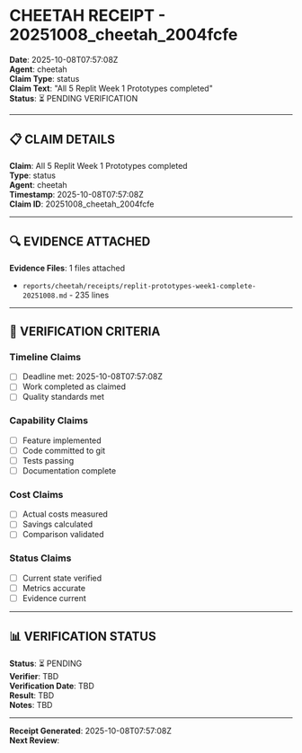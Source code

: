 # CHEETAH RECEIPT - 20251008_cheetah_2004fcfe
**Date**: 2025-10-08T07:57:08Z  
**Agent**: cheetah  
**Claim Type**: status  
**Claim Text**: "All 5 Replit Week 1 Prototypes completed"  
**Status**: ⏳ PENDING VERIFICATION

---

## 📋 CLAIM DETAILS

**Claim**: All 5 Replit Week 1 Prototypes completed  
**Type**: status  
**Agent**: cheetah  
**Timestamp**: 2025-10-08T07:57:08Z  
**Claim ID**: 20251008_cheetah_2004fcfe

---

## 🔍 EVIDENCE ATTACHED

**Evidence Files**: 1 files attached

- `reports/cheetah/receipts/replit-prototypes-week1-complete-20251008.md` -      235 lines

---

## 🎯 VERIFICATION CRITERIA

### Timeline Claims
- [ ] Deadline met: 2025-10-08T07:57:08Z
- [ ] Work completed as claimed
- [ ] Quality standards met

### Capability Claims
- [ ] Feature implemented
- [ ] Code committed to git
- [ ] Tests passing
- [ ] Documentation complete

### Cost Claims
- [ ] Actual costs measured
- [ ] Savings calculated
- [ ] Comparison validated

### Status Claims
- [ ] Current state verified
- [ ] Metrics accurate
- [ ] Evidence current

---

## 📊 VERIFICATION STATUS

**Status**: ⏳ PENDING  
**Verifier**: TBD  
**Verification Date**: TBD  
**Result**: TBD  
**Notes**: TBD

---

**Receipt Generated**: 2025-10-08T07:57:08Z  
**Next Review**: 
